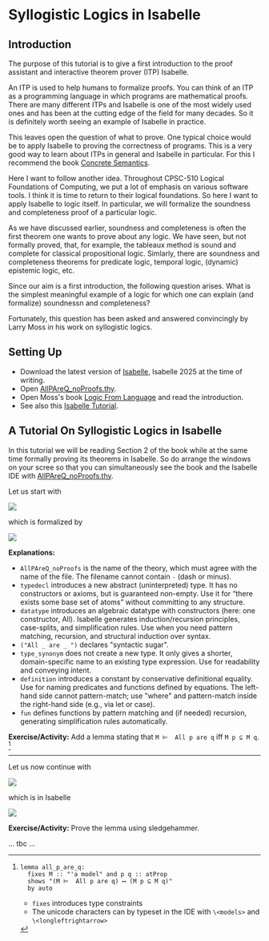 # Syllogistic Logics in Isabelle

## Introduction

The purpose of this tutorial is to give a first introduction to the proof assistant and interactive theorem prover (ITP) Isabelle. 

An ITP is used to help humans to formalize proofs. You can think of an ITP as a programming language in which programs are mathematical proofs. There are many different ITPs and Isabelle is one of the most widely used ones and has been at the cutting edge of the field for many decades. So it is definitely worth seeing an example of Isabelle in practice.

This leaves open the question of what to prove. One typical choice would be to apply Isabelle to proving the correctness of programs. This is a very good way to learn about ITPs in general and Isabelle in particular. For this I recommend the book [Concrete Semantics](http://concrete-semantics.org/).

Here I want to follow another idea. Throughout CPSC-510 Logical Foundations of Computing, we put a lot of emphasis on various software tools. I think it is time to return to their logical foundations. So here I want to apply Isabelle to logic itself. In particular, we will formalize the soundness and completeness proof of a particular logic. 

As we have discussed earlier, soundness and completeness is often the first theorem one wants to prove about any logic. We have seen, but not formally proved, that, for example, the tableaux method is sound and complete for classical propositional logic. Simlarly, there are soundness and completeness theorems for predicate logic, temporal logic, (dynamic) epistemic logic, etc.

Since our aim is a first introduction, the following question arises. What is the simplest meaningful example of a logic for which one can explain (and formalize) soundnessn and completeness?

Fortunately, this question has been asked and answered convincingly by Larry Moss in his work on syllogistic logics. 

## Setting Up

- Download the latest version of [Isabelle](https://isabelle.in.tum.de/), Isabelle 2025 at the time of writing.
- Open [AllPAreQ_noProofs.thy](../src/AllPAreQ_noProofs.thy).
- Open Moss's book [Logic From Language](../book/Logic-From-Language-2014.pdf) and read the introduction.
- See also this [Isabelle Tutorial](../src/isabelle/Isabelle-Tutorial-2014.pdf).
  
## A Tutorial On Syllogistic Logics in Isabelle 

In this tutorial we will be reading Section 2 of the book while at the same time formally proving its theorems in Isabelle. So do arrange the windows on your scree so that you can simultaneously see the book and the Isabelle IDE with  [AllPAreQ_noProofs.thy](../src/isabelle/AllPAreQ_noProofs.thy). 

Let us start with 

![](images/2025-10-30-09-27-20.png) 

which is formalized by 

![](images/2025-10-30-09-42-42.png)

**Explanations:**

- `AllPAreQ_noProofs` is the name of the theory, which must agree with the name of the file. The filename cannot contain `-` (dash or minus).
- `typedecl` introduces a new abstract (uninterpreted) type. It has no constructors or axioms, but is guaranteed non-empty. Use it for “there exists some base set of atoms” without committing to any structure.
- `datatype` introduces an algebraic datatype with constructors (here: one constructor, All). Isabelle generates induction/recursion principles, case-splits, and simplification rules. Use when you need pattern matching, recursion, and structural induction over syntax.
- `("All _ are _ ")` declares "syntactic sugar".
- `type_synonym` does not create a new type. It only gives a shorter, domain-specific name to an existing type expression. Use for readability and conveying intent.
- `definition` introduces a constant by conservative definitional equality. Use for naming predicates and functions defined by equations. The left-hand side cannot pattern-match; use "where" and pattern-match inside the right-hand side (e.g., via let or case).
- `fun` defines functions by pattern matching and (if needed) recursion, generating simplification rules automatically.

**Exercise/Activity:** Add a lemma stating that `M ⊨  All p are q` iff `M p ⊆ M q`. [^lemma-allpareq-solution]

[^lemma-allpareq-solution]: 
    ```
    lemma all_p_are_q:
      fixes M :: "'a model" and p q :: atProp
      shows "(M ⊨  All p are q) ⟷ (M p ⊆ M q)"
      by auto
    ```
    - `fixes` introduces type constraints
    - The unicode characters can by typeset in the IDE with `\<models>` and `\<longleftrightarrow>` 

---

Let us now continue with

![](images/2025-10-30-09-46-10.png)

which is in Isabelle

![](images/2025-10-30-09-46-50.png)

**Exercise/Activity:** Prove the lemma using sledgehammer.

... tbc ...






